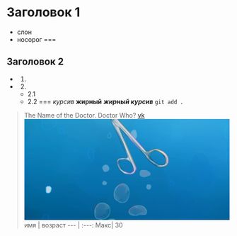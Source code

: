 # Заголовок 1
* слон
* носорог
===
## Заголовок 2
- 1.
- 2.
    + 2.1
    + 2.2
===
*курсив*
**жирный**
***жирный курсив***
`git add .`
> The Name of the Doctor. Doctor Who?
[vk](https://vk.com/)
![doc](doc.png)
имя | возраст
--- | :---:
Макс| 30